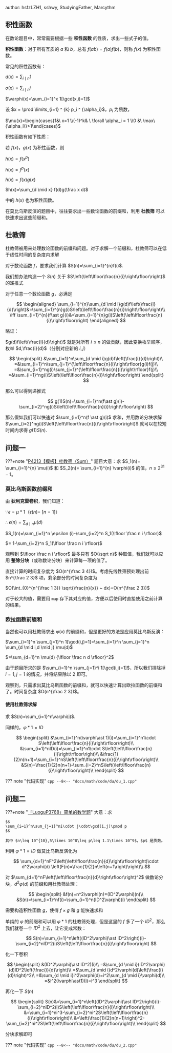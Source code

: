 author: hsfzLZH1, sshwy, StudyingFather, Marcythm

## 积性函数

在数论题目中，常常需要根据一些 **积性函数** 的性质，求出一些式子的值。

**积性函数**：对于所有互质的 $a$ 和 $b$，总有 $f(ab)=f(a)f(b)$，则称 $f(x)$ 为积性函数。

常见的积性函数有：

$d(x)=\sum_{i \mid n} 1$

$\sigma(x)=\sum_{i \mid n} i$

$\varphi(x)=\sum_{i=1}^x 1[\gcd(x,i)=1]$

设 $x = \prod \limits_{i=1} ^ {k} p_i ^ {\alpha_i}$，$p_i$ 为质数，

$\mu(x)=\begin{cases}1&\ x=1 \\(-1)^k& \ \forall \alpha_i =  1 \\0 &\ \max\{\alpha_i\}>1\end{cases}$

积性函数有如下性质：

若 $f(x)$，$g(x)$ 为积性函数，则

$h(x)=f(x^p)$

$h(x)=f^p(x)$

$h(x)=f(x)g(x)$

$h(x)=\sum_{d \mid x} f(d)g(\frac x d)$

中的 $h(x)$ 也为积性函数。

在莫比乌斯反演的题目中，往往要求出一些数论函数的前缀和，利用 **杜教筛** 可以快速求出这些前缀和。

## 杜教筛

杜教筛被用来处理数论函数的前缀和问题。对于求解一个前缀和，杜教筛可以在低于线性时间的复杂度内求解

对于数论函数 $f$，要求我们计算 $S(n)=\sum_{i=1}^{n}f(i)$.

我们想办法构造一个 $S(n)$ 关于 $S\left(\left\lfloor\frac{n}{i}\right\rfloor\right)$ 的递推式

对于任意一个数论函数 $g$，必满足

$$
\begin{aligned}
\sum_{i=1}^{n}\sum_{d \mid i}g(d)f\left(\frac{i}{d}\right)&=\sum_{i=1}^{n}g(i)S\left(\left\lfloor\frac{n}{i}\right\rfloor\right)\\
\iff
\sum_{i=1}^{n}(f\ast g)(i)&=\sum_{i=1}^{n}g(i)S\left(\left\lfloor\frac{n}{i}\right\rfloor\right)
\end{aligned}
$$

略证：

$g(d)f\left(\frac{i}{d}\right)$ 就是对所有 $i\leq n$ 的做贡献，因此变换枚举顺序，枚举 $d,\frac{i}{d}$（分别对应新的 $i,j$）

$$
\begin{split}
&\sum_{i=1}^n\sum_{d \mid i}g(d)f\left(\frac{i}{d}\right)\\
=&\sum_{i=1}^n\sum_{j=1}^{\left\lfloor\frac{n}{i}\right\rfloor}g(i)f(j)\\
=&\sum_{i=1}^ng(i)\sum_{j=1}^{\left\lfloor\frac{n}{i}\right\rfloor}f(j)\\
=&\sum_{i=1}^ng(i)S\left(\left\lfloor\frac{n}{i}\right\rfloor\right)
\end{split}
$$

那么可以得到递推式

$$
g(1)S(n)=\sum_{i=1}^n(f\ast g)(i)-\sum_{i=2}^ng(i)S\left(\left\lfloor\frac{n}{i}\right\rfloor\right)
$$

那么假如我们可以快速对 $\sum_{i=1}^n(f \ast g)(i)$ 求和，并用数论分块求解 $\sum_{i=2}^ng(i)S\left(\left\lfloor\frac{n}{i}\right\rfloor\right)$ 就可以在较短时间内求得 $g(1)S(n)$.

## 问题一

???+note "[P4213【模板】杜教筛（Sum）](https://www.luogu.com.cn/problem/P4213)"
    题目大意：求 $S_1(n)= \sum_{i=1}^{n} \mu(i)$ 和 $S_2(n)= \sum_{i=1}^{n} \varphi(i)$ 的值，$n\le 2^{31} -1$。

### 莫比乌斯函数前缀和

由 **狄利克雷卷积**，我们知道：

$\because \epsilon =\mu \ast 1$（$\epsilon(n)=~[n=1]$）

$\therefore \epsilon (n)=\sum_{d \mid n} \mu(d)$

$S_1(n)=\sum_{i=1}^n \epsilon (i)-\sum_{i=2}^n S_1(\lfloor \frac n i \rfloor)$

$= 1-\sum_{i=2}^n S_1(\lfloor \frac n i \rfloor)$

观察到 $\lfloor \frac n i \rfloor$ 最多只有 $O(\sqrt n)$ 种取值，我们就可以应用 **整除分块**（或称数论分块）来计算每一项的值了。

直接计算的时间复杂度为 $O(n^{\frac 3 4})$。考虑先线性筛预处理出前 $n^{\frac 2 3}$ 项，剩余部分的时间复杂度为

$O(\int_{0}^{n^{\frac 1 3}} \sqrt{\frac{n}{x}} ~ dx)=O(n^{\frac 2 3})$

对于较大的值，需要用 `map` 存下其对应的值，方便以后使用时直接使用之前计算的结果。

### 欧拉函数前缀和

当然也可以用杜教筛求出 $\varphi (x)$ 的前缀和，但是更好的方法是应用莫比乌斯反演：

$\sum_{i=1}^n \sum_{j=1}^n 1[\gcd(i,j)=1]=\sum_{i=1}^n \sum_{j=1}^n \sum_{d \mid i,d \mid j} \mu(d)$

$=\sum_{d=1}^n \mu(d) {\lfloor \frac n d \rfloor}^2$

由于题目所求的是 $\sum_{i=1}^n \sum_{j=1}^i 1[\gcd(i,j)=1]$，所以我们排除掉 $i=1,j=1$ 的情况，并将结果除以 $2$ 即可。

观察到，只需求出莫比乌斯函数的前缀和，就可以快速计算出欧拉函数的前缀和了。时间复杂度 $O(n^{\frac 2 3})$。

#### 使用杜教筛求解

求 $S(n)=\sum_{i=1}^n\varphi(i)$.

同样的，$\varphi\ast 1=ID$

$$
\begin{split}
&\sum_{i=1}^n(\varphi\ast 1)(i)=\sum_{i=1}^n1\cdot S\left(\left\lfloor\frac{n}{i}\right\rfloor\right)\\
&\sum_{i=1}^nID(i)=\sum_{i=1}^n1\cdot S\left(\left\lfloor\frac{n}{i}\right\rfloor\right)\\
&\frac{1}{2}n(n+1)=\sum_{i=1}^nS\left(\left\lfloor\frac{n}{i}\right\rfloor\right)\\
&S(n)=\frac{1}{2}n(n+1)-\sum_{i=2}^nS\left(\left\lfloor\frac{n}{i}\right\rfloor\right)\\
\end{split}
$$

??? note "代码实现"
    ```cpp
    --8<-- "docs/math/code/du/du_1.cpp"
    ```

## 问题二

???+note "[「LuoguP3768」简单的数学题](https://www.luogu.com.cn/problem/P3768)"
    大意：求
    
    $$
    \sum_{i=1}^n\sum_{j=1}^ni\cdot j\cdot\gcd(i,j)\pmod p
    $$
    
    其中 $n\leq 10^{10},5\times 10^8\leq p\leq 1.1\times 10^9$，$p$ 是质数。

利用 $\varphi\ast1=ID$ 做莫比乌斯反演化为

$$
\sum_{d=1}^nF^2\left(\left\lfloor\frac{n}{d}\right\rfloor\right)\cdot d^2\varphi(d)
\left(F(n)=\frac{1}{2}n\left(n+1\right)\right)\\
$$

对 $\sum_{d=1}^nF\left(\left\lfloor\frac{n}{d}\right\rfloor\right)^2$ 做数论分块，$d^2\varphi(d)$ 的前缀和用杜教筛处理：

$$
\begin{split}
&f(n)=n^2\varphi(n)=(ID^2\varphi)(n)\\
&S(n)=\sum_{i=1}^nf(i)=\sum_{i=1}^n(ID^2\varphi)(i)
\end{split}
$$

需要构造积性函数 $g$，使得 $f\times g$ 和 $g$ 能快速求和

单纯的 $\varphi$ 的前缀和可以用 $\varphi\ast1$ 的杜教筛处理，但是这里的 $f$ 多了一个 $ID^2$，那么我们就卷一个 $ID^2$ 上去，让它变成常数：

$$
S(n)=\sum_{i=1}^n\left((ID^2\varphi)\ast ID^2\right)(i)-\sum_{i=2}^nID^2(i)S\left(\left\lfloor\frac{n}{i}\right\rfloor\right)
$$

化一下卷积

$$
\begin{split}
&(ID^2\varphi)\ast ID^2)(i)\\
=&\sum_{d \mid i}(ID^2\varphi)(d)ID^2\left(\frac{i}{d}\right)\\
=&\sum_{d \mid i}d^2\varphi(d)\left(\frac{i}{d}\right)^2\\
=&\sum_{d \mid i}i^2\varphi(d)=i^2\sum_{d \mid i}\varphi(d)\\
=&i^2(\varphi\ast1)(i)=i^3
\end{split}
$$

再化一下 $S(n)$

$$
\begin{split}
S(n)&=\sum_{i=1}^n\left((ID^2\varphi)\ast ID^2\right)(i)-\sum_{i=2}^nID^2(i)S\left(\left\lfloor\frac{n}{i}\right\rfloor\right)\\
&=\sum_{i=1}^ni^3-\sum_{i=2}^ni^2S\left(\left\lfloor\frac{n}{i}\right\rfloor\right)\\
&=\left(\frac{1}{2}n(n+1)\right)^2-\sum_{i=2}^ni^2S\left(\left\lfloor\frac{n}{i}\right\rfloor\right)\\
\end{split}
$$

分块求解即可

??? note "代码实现"
    ```cpp
    --8<-- "docs/math/code/du/du_2.cpp"
    ```
